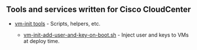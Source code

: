 ## Tools and services written for Cisco CloudCenter

- [vm-init tools](https://github.com/datacenter/cloudcenter-content/tree/master/other/vm-init) - Scripts, helpers, etc.

    + [vm-init-add-user-and-key-on-boot.sh](https://github.com/datacenter/cloudcenter-content/tree/master/other/vm-init/vm-init-add-user-and-key-on-boot.sh) - Inject user and keys to VMs at deploy time.
